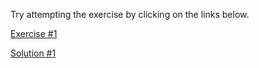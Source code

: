 Try attempting the exercise by clicking on the links below.

[Exercise #1](https://codesandbox.io/s/useeffect-exercise-1-z90z5)

[Solution #1](https://codesandbox.io/s/useeffect-exercise-1-solution-7i6ik) 

